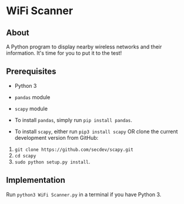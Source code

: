 # WiFi Scanner

## About

A Python program to display nearby wireless networks and their information. It's time for you to put it to the test!

## Prerequisites

- Python 3
- `pandas` module
- `scapy` module

- To install `pandas`, simply run `pip install pandas`. 
- To install `scapy`, either run `pip3 install scapy` OR clone the current development version from GitHub:

1. `git clone https://github.com/secdev/scapy.git`
2. `cd scapy`
3. `sudo python setup.py install`.

## Implementation

Run `python3 WiFi Scanner.py` in a terminal if you have Python 3.
